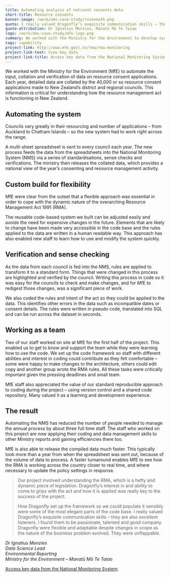 ```yaml
---
title: Automating analysis of national consents data
short-title: Resource consents
banner-image: /work/nms-case-study/roseneath.png
quote: I really valued Dragonfly’s exquisite communication skills – they are also excellent listeners. I found them to be passionate, talented and good company. 
quote-attribution: Dr Ignatius Menzies, Manatū Mō Te Taiao
logo: /work/nms-case-study/mfe-logo.png
summary: We worked with the Ministry for the Environment to develop systems for processing national resource consents data
tags: capability
project-link: http://www.mfe.govt.nz/rma/rma-monitoring
project-link-text: View key data
project-link-title: Access key data from the National Monitoring System
---
```

We worked with the Ministry for the Environment (MfE) to automate the input, collation and verification of data on resource consent applications. Each year, detailed data are collated by the 40,000 or so resource consent applications made to New Zealand’s district and regional councils. This information is critical for understanding how the  resource management  act is functioning in New Zealand. 

<!--more-->


## Automating the system 

Councils vary greatly in their resourcing and number of applications – from Auckland to Chatham Islands – so the new system had to work right across the range. 

A multi-sheet spreadsheet is sent to every council each year. The new process feeds the data from the spreadsheets into the National Monitoring System (NMS) via a series of standardisations, sense checks and verifications. The ministry then releases the collated data, which provides a national view of the year’s consenting and resource management activity. 

## Custom build for flexibility

MfE were clear from the outset that a flexible approach was essential in order to cope with the dynamic nature of the overarching Resource Management Act 1991 (RMA). 

The reusable code-based system we built can be adjusted easily and avoids the need for expensive changes in the future. Elements that are likely to change have been made very accessible in the code base and the rules applied to the data are written in a human readable way. This approach has also enabled new staff to learn how to use and modify the system quickly. 

## Verification and sense checking

As the data from each council is fed into the NMS, rules are applied to transform it to a standard form. Things that were changed in this process are highlighted and verified by the council. Writing this process in code so it was easy for the councils to check and make changes, and for MfE to redigest those changes, was a significant piece of work.

We also coded the rules and intent of the act so they could be applied to the data. This identifies other errors in the data such as incompatible dates or consent details. The rules were written in pseudo code, translated into SQL and can be run across the dataset in seconds.

## Working as a team

Two of our staff worked on site at MfE for the first half of the project. This enabled us to get to know and support the team while they were learning how to use the code. We set up the code framework so staff with different abilities and interest in coding could contribute as they felt comfortable – some were happy to make changes to the architecture, others could edit copy and another group wrote the RMA rules. All these tasks were critically important given the pressing deadlines and small team.

MfE staff also appreciated the value of our standard reproducible approach to coding during the project – using version control and a shared code repository. Many valued it as a learning and development experience.  

## The result
Automating the NMS has reduced the number of people needed to manage the annual process by about three full time staff. The staff who worked on this project are now applying their coding and data management skills to other Ministry reports and gaining efficiencies there too. 

MfE is also able to release the compiled data much faster. This typically took more than a year from when the spreadsheet was sent out, because of the volume of data to process. A faster turnaround enables MfE to see how the RMA is working across the country closer to real time, and where necessary to update the policy settings in response.  

> Our project involved understanding the RMA, which is a hefty and dynamic piece
> of legislation. Dragonfly’s interest in and ability to come to grips with the
> act and how it is applied was really key to the success of the project. 
>
> How
> Dragonfly set up the framework so we could populate it sensibly were some of the
> most elegant parts of the code base. I really valued Dragonfly’s exquisite
> communication skills – they are also excellent listeners. I found them to be
> passionate, talented and good company. 
> Dragonfly were flexible and adaptable
> despite changes in scope as the nature of the business problem evolved. They
> were unflappable.

<cite>Dr Ignatius Menzies <br />
Data Science Lead <br />
Environmental Reporting <br />
Ministry for the Environment – Manatū Mō Te Taiao </cite>

[Access key data from the National Monitoring System](http://www.mfe.govt.nz/rma/rma-monitoring).


